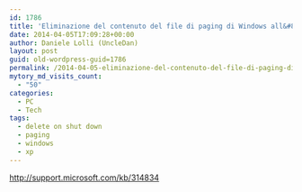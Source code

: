 ```yaml
---
id: 1786
title: 'Eliminazione del contenuto del file di paging di Windows all&#8217;arresto'
date: 2014-04-05T17:09:28+00:00
author: Daniele Lolli (UncleDan)
layout: post
guid: old-wordpress-guid=1786
permalink: /2014-04-05-eliminazione-del-contenuto-del-file-di-paging-di-windows-allarresto.html
mytory_md_visits_count:
  - "50"
categories:
  - PC
  - Tech
tags:
  - delete on shut down
  - paging
  - windows
  - xp
---
```

<http://support.microsoft.com/kb/314834>